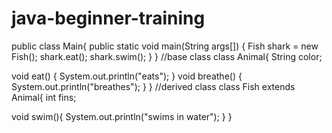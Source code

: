 # java-beginner-training
public class Main{
public static void main(String args[]) {
Fish shark = new Fish();
shark.eat();
shark.swim();
}
}
//base class
class Animal{
String color;

void eat() {
System.out.println("eats");
}
void breathe() {
System.out.println("breathes");
}
}
//derived class
class Fish extends Animal{
int fins;

void swim(){
System.out.println("swims in water");
}
}
